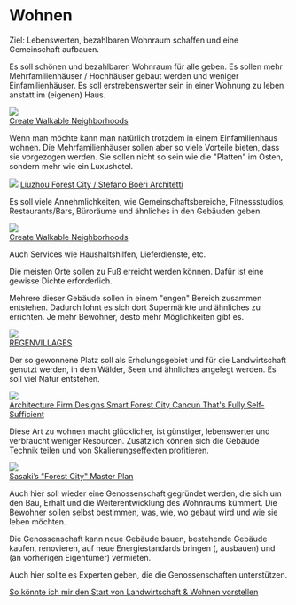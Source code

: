 # Wohnen

Ziel: Lebenswerten, bezahlbaren Wohnraum schaffen und eine Gemeinschaft aufbauen.

Es soll schönen und bezahlbaren Wohnraum für alle geben. Es sollen mehr Mehrfamilienhäuser / Hochhäuser gebaut werden und weniger Einfamilienhäuser.
Es soll erstrebenswerter sein in einer Wohnung zu leben anstatt im (eigenen) Haus.

![](http://www.towncreektexas.com/images/uploads/community_about.jpg)  
[Create Walkable Neighborhoods](http://smartgrowth.org/create-walkable-neighborhoods/)

Wenn man möchte kann man natürlich trotzdem in einem Einfamilienhaus wohnen. Die Mehrfamilienhäuser sollen aber so viele Vorteile bieten, dass sie vorgezogen werden. Sie sollen nicht so sein wie die "Platten" im Osten, sondern mehr wie ein Luxushotel.

![](https://architizer-prod.imgix.net/media/1498773501047Stefano_Boeri_Architetti_Liuzhou_Forest_city_human_view.jpg)
[Liuzhou Forest City / Stefano Boeri Architetti](https://architizer.com/idea/2115901/)

Es soll viele Annehmlichkeiten, wie Gemeinschaftsbereiche, Fitnessstudios, Restaurants/Bars, Büroräume und ähnliches in den Gebäuden geben. 

![](https://knoxmpc.org/generalplan/graphics/agend9a.jpg)  
[Create Walkable Neighborhoods](http://smartgrowth.org/create-walkable-neighborhoods/)

Auch Services wie Haushaltshilfen, Lieferdienste, etc.

Die meisten Orte sollen zu Fuß erreicht werden können. Dafür ist eine gewisse Dichte erforderlich.

Mehrere dieser Gebäude sollen in einem "engen" Bereich zusammen entstehen. Dadurch lohnt es sich dort Supermärkte und ähnliches zu errichten. Je mehr Bewohner, desto mehr Möglichkeiten gibt es.

![](https://www.regenvillages.com/img/rv_birdeye.jpg)  
[REGENVILLAGES](https://www.regenvillages.com/)

Der so gewonnene Platz soll als Erholungsgebiet und für die Landwirtschaft genutzt werden, in dem Wälder, Seen und ähnliches angelegt werden. Es soll viel Natur entstehen.

![](https://inteng-storage.s3.amazonaws.com/img/iea/1L6o1Qg1OP/sizes/aerial-view-1-the-big-picture_resize_md.jpg)  
[Architecture Firm Designs Smart Forest City Cancun That's Fully Self-Sufficient](https://interestingengineering.com/architecture-firm-designs-smart-forest-city-cancun-thats-fully-self-sufficient)

Diese Art zu wohnen macht glücklicher, ist günstiger, lebenswerter und verbraucht weniger Resourcen. Zusätzlich können sich die Gebäude Technik teilen und von Skalierungseffekten profitieren.

![](https://images.adsttc.com/media/images/56ab/7987/e58e/cefa/d300/0372/slideshow/Forest_City_22.jpg?1454078316)  
[Sasaki’s "Forest City" Master Plan](https://www.archdaily.com/781247/sasakis-forest-city-master-plan-in-iskandar-malaysia-stretches-across-4-islands)

Auch hier soll wieder eine Genossenschaft gegründet werden, die sich um den Bau, Erhalt und die Weiterentwicklung des Wohnraums kümmert. 
Die Bewohner sollen selbst bestimmen, was, wie, wo gebaut wird und wie sie leben möchten.

Die Genossenschaft kann neue Gebäude bauen, bestehende Gebäude kaufen, renovieren, auf neue Energiestandards bringen (, ausbauen) und (an vorherigen Eigentümer) vermieten.

Auch hier sollte es Experten geben, die die Genossenschaften unterstützen.

[So könnte ich mir den Start von Landwirtschaft & Wohnen vorstellen](../gesellschaft/start.md)